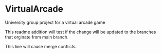 # VirtualArcade
 University group project for a virtual arcade game

 This readme addition will test if the change will be updated to the branches that orginate from main branch.
 
 This line will cause merge conflicts.
